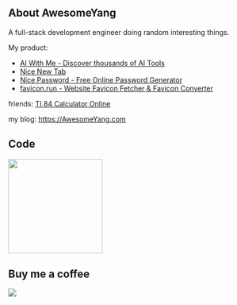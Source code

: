 ## About AwesomeYang
A full-stack development engineer doing random interesting things.

My product:
- [AI With Me - Discover thousands of AI Tools](https://aiwith.me)  
- [Nice New Tab](https://nicenewtab.com)  
- [Nice Password - Free Online Password Generator](https://nicepasswd.com)  
- [favicon.run - Website Favicon Fetcher & Favicon Converter](http://favicon.run/)  

friends:
[TI 84 Calculator Online](https://ti84hub.com)

my blog:
https://AwesomeYang.com

## Code

<a href="https://github.com/StruggleYang">
  <img  height=190px src="https://github-readme-stats.vercel.app/api/top-langs/?username=StruggleYang&layout=compact&langs_count=10&hide=html,javascript,css,freemarker" />
</a>

## Buy me a coffee
<a href="https://www.buymeacoffee.com/yq17245553y"><img src="https://img.buymeacoffee.com/button-api/?text=Buy me a book&emoji=📖&slug=yq17245553y&button_colour=FFDD00&font_colour=000000&font_family=Cookie&outline_colour=000000&coffee_colour=ffffff" /></a>


<!---
StruggleYang/StruggleYang is a ✨ special ✨ repository because its `README.md` (this file) appears on your GitHub profile.
You can click the Preview link to take a look at your changes.
--->
